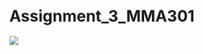 # Assignment_3_MMA301
<img src="https://drive.google.com/file/d/1B_rYH13umarWMdCdvPh7E1TTM-nTwAs_/view?usp=drive_link" />

